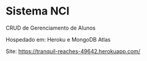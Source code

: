 # Sistema NCI
CRUD de Gerenciamento de Alunos

Hospedado em: Heroku e MongoDB Atlas

Site: https://tranquil-reaches-49642.herokuapp.com/
